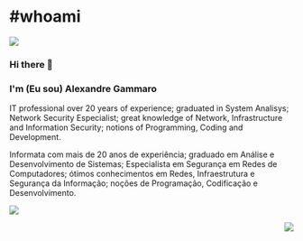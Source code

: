 # #whoami

<img src="http://agsolucoes.000webhostapp.com/imgs/who_am_i.png">

### Hi there 👋
### I'm (Eu sou) Alexandre Gammaro

IT professional over 20 years of experience; graduated in System Analisys; Network Security Especialist; great knowledge of Network, Infrastructure and Information Security; notions of Programming, Coding and Development.

Informata com mais de 20 anos de experiência; graduado em Análise e Desenvolvimento de Sistemas; Especialista em Segurança em Redes de Computadores; ótimos conhecimentos em Redes, Infraestrutura e Segurança da Informação; noções de Programação, Codificação e Desenvolvimento.

<a href="http://agsolucoes.info"><img src="http://agsolucoes.000webhostapp.com/imgs/aglogo.jpg"></a>

<img align='right' src="https://github-readme-stats.vercel.app/api?username=iuricode&show_icons=true&title_color=783c00&text_color=af552e&icon_color=783c00&bg_color=f8efd4&cache_seconds=2300">

<!--
**alexgammaro/alexgammaro** is a ✨ _special_ ✨ repository because its `README.md` (this file) appears on your GitHub profile.

Here are some ideas to get you started:

- 🔭 I’m currently working on ...
- 🌱 I’m currently learning ...
- 👯 I’m looking to collaborate on ...
- 🤔 I’m looking for help with ...
- 💬 Ask me about ...
- 📫 How to reach me: ...
- 😄 Pronouns: ...
- ⚡ Fun fact: ...
-->

